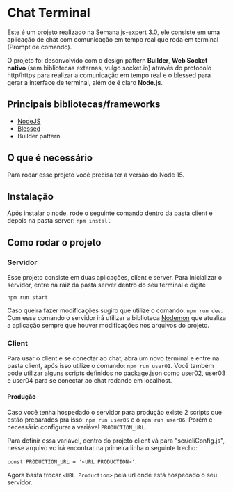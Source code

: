 # Chat Terminal

Este é um projeto realizado na Semana js-expert 3.0, ele consiste em uma aplicação de chat com comunicação em tempo real que roda em terminal (Prompt de comando).

O projeto foi desonvolvido com o design pattern <b>Builder</b>,  <b>Web Socket nativo</b> (sem bibliotecas externas, vulgo socket.io)  através do protocolo http/https para realizar a comunicação em tempo real e o blessed para gerar a interface de terminal, além de é claro <b>Node.js</b>.

## Principais bibliotecas/frameworks
*  [NodeJS](https://nodejs.org/en/)
*  [Blessed](https://github.com/chjj/blessed)
*  Builder pattern


## O que é necessário
Para rodar esse projeto você precisa ter a versão do Node 15. 

## Instalação
Após instalar o node, rode o seguinte comando dentro da pasta client e depois na pasta server:
`npm install`

## Como rodar o projeto

### Servidor
Esse projeto consiste em duas aplicações, client e server. Para inicializar o servidor, entre na raiz da pasta server dentro do seu terminal e digite 

`npm run start`

Caso queira fazer modificações sugiro que utilize o comando: `npm run dev`.  Com esse comando o servidor irá utilizar a biblioteca [Nodemon](https://nodemon.io/) que atualiza a aplicação sempre que houver modificações nos arquivos do projeto.

### Client
Para usar o client e se conectar ao chat, abra um novo terminal e entre na pasta client, após isso utilize o comando: `npm run user01`.
Você também pode utilizar alguns scripts definidos no package.json como user02, user03 e user04 para se conectar ao chat rodando em localhost.

#### Produção
Caso você tenha hospedado o servidor para produção existe 2 scripts que estão preparados pra isso: `npm run user05` e o `npm run user06`. 
Porém é necessário configurar a variável `PRODUCTION_URL`. 

Para definir essa variável, dentro do projeto client vá para "scr/cliConfig.js", nesse arquivo vc irá encontrar na primeira linha o seguinte trecho:

 `const PRODUCTION_URL = '<URL PRODUCTION>'`.

Agora basta trocar `<URL Production>` pela url onde está hospedado o seu servidor.
